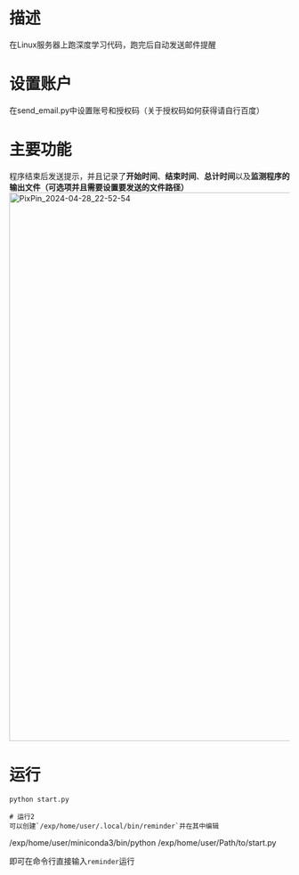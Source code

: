 # 描述
在Linux服务器上跑深度学习代码，跑完后自动发送邮件提醒
# 设置账户
在send_email.py中设置账号和授权码（关于授权码如何获得请自行百度）
# 主要功能
程序结束后发送提示，并且记录了**开始时间**、**结束时间**、**总计时间**以及**监测程序的输出文件（可选项并且需要设置要发送的文件路径）**
<img width="985" alt="PixPin_2024-04-28_22-52-54" src="https://github.com/kcarol1/auto_send_reminding-s_email/assets/97381622/35635b28-7773-4ddd-97bc-33bfbf286399">
# 运行
```
python start.py

# 运行2
可以创建`/exp/home/user/.local/bin/reminder`并在其中编辑
```
/exp/home/user/miniconda3/bin/python /exp/home/user/Path/to/start.py

即可在命令行直接输入`reminder`运行

